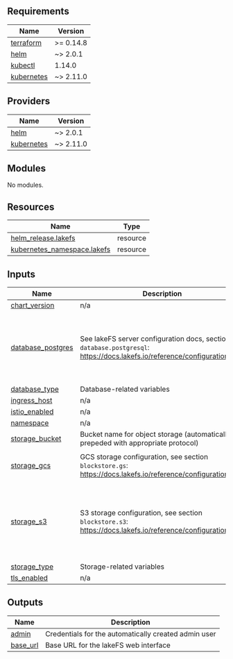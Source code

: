 <!-- BEGIN_TF_DOCS -->
## Requirements

| Name | Version |
|------|---------|
| <a name="requirement_terraform"></a> [terraform](#requirement\_terraform) | >= 0.14.8 |
| <a name="requirement_helm"></a> [helm](#requirement\_helm) | ~> 2.0.1 |
| <a name="requirement_kubectl"></a> [kubectl](#requirement\_kubectl) | 1.14.0 |
| <a name="requirement_kubernetes"></a> [kubernetes](#requirement\_kubernetes) | ~> 2.11.0 |

## Providers

| Name | Version |
|------|---------|
| <a name="provider_helm"></a> [helm](#provider\_helm) | ~> 2.0.1 |
| <a name="provider_kubernetes"></a> [kubernetes](#provider\_kubernetes) | ~> 2.11.0 |

## Modules

No modules.

## Resources

| Name | Type |
|------|------|
| [helm_release.lakefs](https://registry.terraform.io/providers/hashicorp/helm/latest/docs/resources/release) | resource |
| [kubernetes_namespace.lakefs](https://registry.terraform.io/providers/hashicorp/kubernetes/latest/docs/resources/namespace) | resource |

## Inputs

| Name | Description | Type | Default | Required |
|------|-------------|------|---------|:--------:|
| <a name="input_chart_version"></a> [chart\_version](#input\_chart\_version) | n/a | `string` | `"1.1.3"` | no |
| <a name="input_database_postgres"></a> [database\_postgres](#input\_database\_postgres) | See lakeFS server configuration docs, section `database.postgresql`: https://docs.lakefs.io/reference/configuration.html | <pre>object({<br>    connection_string       = string,<br>    max_open_connections    = optional(number),<br>    max_idle_connections    = optional(number),<br>    connection_max_lifetime = optional(string),<br>  })</pre> | `null` | no |
| <a name="input_database_type"></a> [database\_type](#input\_database\_type) | Database-related variables | `string` | n/a | yes |
| <a name="input_ingress_host"></a> [ingress\_host](#input\_ingress\_host) | n/a | `string` | `""` | no |
| <a name="input_istio_enabled"></a> [istio\_enabled](#input\_istio\_enabled) | n/a | `bool` | `false` | no |
| <a name="input_namespace"></a> [namespace](#input\_namespace) | n/a | `string` | `"lakefs"` | no |
| <a name="input_storage_bucket"></a> [storage\_bucket](#input\_storage\_bucket) | Bucket name for object storage (automatically prepeded with appropriate protocol) | `string` | `""` | no |
| <a name="input_storage_gcs"></a> [storage\_gcs](#input\_storage\_gcs) | GCS storage configuration, see section `blockstore.gs`: https://docs.lakefs.io/reference/configuration.html | <pre>object({<br>    credentials_json = string,<br>  })</pre> | `null` | no |
| <a name="input_storage_s3"></a> [storage\_s3](#input\_storage\_s3) | S3 storage configuration, see section `blockstore.s3`: https://docs.lakefs.io/reference/configuration.html | <pre>object({<br>    access_key_id     = string,<br>    secret_access_key = string,<br>    endpoint_url      = optional(string),<br>    region            = optional(string, "us-east1"),<br>    force_path_style  = optional(bool, false)<br>  })</pre> | `null` | no |
| <a name="input_storage_type"></a> [storage\_type](#input\_storage\_type) | Storage-related variables | `string` | n/a | yes |
| <a name="input_tls_enabled"></a> [tls\_enabled](#input\_tls\_enabled) | n/a | `bool` | `true` | no |

## Outputs

| Name | Description |
|------|-------------|
| <a name="output_admin"></a> [admin](#output\_admin) | Credentials for the automatically created admin user |
| <a name="output_base_url"></a> [base\_url](#output\_base\_url) | Base URL for the lakeFS web interface |
<!-- END_TF_DOCS -->